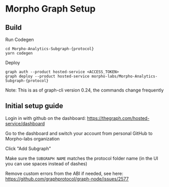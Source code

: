 ﻿
# Morpho Graph Setup

## Build
Run Codegen

	cd Morpho-Analytics-Subgraph-{protocol}
	yarn codegen
	
Deploy

	graph auth --product hosted-service <ACCESS_TOKEN>  
	graph deploy --product hosted-service morpho-labs/Morpho-Analytics-Subgraph-{protocol}

Note: This is as of graph-cli version 0.24, the commands change frequently

## Initial setup guide

Login in with github on the dashboard:
https://thegraph.com/hosted-service/dashboard

Go to the dashboard and switch your account from personal GitHub to Morpho-labs organization

Click "Add Subgraph"

Make sure the `SUBGRAPH NAME` matches the protocol folder name (in the UI you can use spaces instead of dashes)

Remove custom errors from the ABI if needed, see here:
https://github.com/graphprotocol/graph-node/issues/2577
